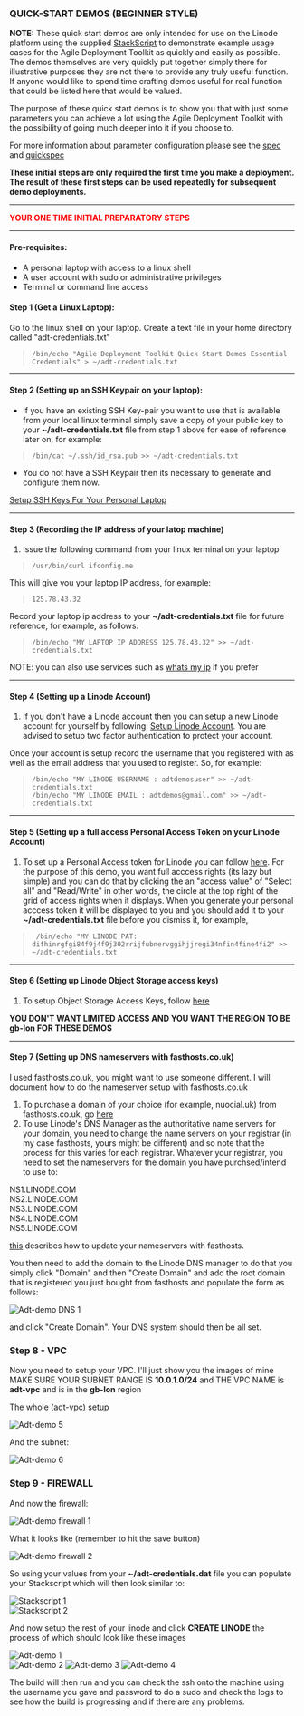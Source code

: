 ### QUICK-START DEMOS  (BEGINNER STYLE)

**NOTE:** These quick start demos are only intended for use on the Linode platform using the supplied [StackScript](https://cloud.linode.com/stackscripts/635271) to demonstrate example usage cases for the Agile Deployment Toolkit as quickly and easily as possible.  The demos themselves are very quickly put together simply there for illustrative purposes they are not there to provide any truly useful function. If anyone would like to spend time crafting demos useful for real function that could be listed here that would be valued. 

The purpose of these quick start demos is to show you that with just some parameters you can achieve a lot using the Agile Deployment Toolkit with the possibility of going much deeper into it if you choose to.

For more information about parameter configuration please see the [spec](https://github.com/wintersys-projects/adt-build-machine-scripts/blob/main/templatedconfigurations/specification.md) and [quickspec](https://github.com/wintersys-projects/adt-build-machine-scripts/blob/main/templatedconfigurations/quick_specification.dat)

**These initial steps are only required the first time you make a deployment. The result of these first steps can be used repeatedly for subsequent demo deployments.** 

--------------------------
<span style="color:red">**YOUR ONE TIME INITIAL PREPARATORY STEPS**</span>

--------------------------

#### Pre-requisites:

- A personal laptop with access to a linux shell
- A user account with sudo or administrative privileges
- Terminal or command line access

#### Step 1 (Get a Linux Laptop):

Go to the linux shell on your laptop. Create a text file in your home directory called "adt-credentials.txt"

>     /bin/echo "Agile Deployment Toolkit Quick Start Demos Essential Credentials" > ~/adt-credentials.txt

---------------------------------

#### Step 2 (Setting up an SSH Keypair on your laptop):

- If you have an existing SSH Key-pair you want to use that is available from your local linux terminal simply save a copy of your public key to your **~/adt-credentials.txt** file from step 1 above for ease of reference later on, for example:

>     /bin/cat ~/.ssh/id_rsa.pub >> ~/adt-credentials.txt

- You do not have a SSH Keypair then its necessary to generate and configure them now.

[Setup SSH Keys For Your Personal Laptop](./SetupSSHKeysOnLaptop.md)

------------------------------------

#### Step 3 (Recording the IP address of your latop machine)

1. Issue the following command from your linux terminal on your laptop

>     /usr/bin/curl ifconfig.me

This will give you your laptop IP address, for example:

>     125.78.43.32

Record your laptop ip address to your **~/adt-credentials.txt** file for future reference, for example, as follows:

>     /bin/echo "MY LAPTOP IP ADDRESS 125.78.43.32" >> ~/adt-credentials.txt

NOTE: you can also use services such as [whats my ip](https://whatsmyip.com) if you prefer 

-----------------

#### Step 4 (Setting up a Linode Account)

1. If you don't have a Linode account then you can setup a new Linode account for yourself by following: [Setup Linode Account](https://techdocs.akamai.com/cloud-computing/docs/getting-started). You are advised to setup two factor authentication to protect your account. 

Once your account is setup record the username that you registered with as well as the email address that you used to register. So, for example:

>     /bin/echo "MY LINODE USERNAME : adtdemosuser" >> ~/adt-credentials.txt
>     /bin/echo "MY LINODE EMAIL : adtdemos@gmail.com" >> ~/adt-credentials.txt

-------------------

#### Step 5 (Setting up a full access Personal Access Token on your Linode Account)

1. To set up a Personal Access token for Linode you can follow [here](https://techdocs.akamai.com/cloud-computing/docs/manage-personal-access-tokens). For the purpose of this demo, you want full acccess rights (its lazy but simple) and you can do that by clicking the an "access value" of "Select all" and "Read/Write" in other words, the circle at the top right of the grid of access rights when it displays. When you generate your personal acccess token it will be displayed to you and you should add it to your **~/adt-credentials.txt** file before you dismiss it, for example,

>      /bin/echo "MY LINODE PAT: difhinrgfgi84f9j4f9j302rrijfubnervggihjjregi34nfin4fine4fi2" >> ~/adt-credentials.txt

--------------------

#### Step 6 (Setting up Linode Object Storage access keys)

1. To setup Object Storage Access Keys, follow [here](https://techdocs.akamai.com/cloud-computing/docs/manage-access-keys)

**YOU DON'T WANT LIMITED ACCESS AND YOU WANT THE REGION TO BE gb-lon FOR THESE DEMOS**

---------------------

#### Step 7 (Setting up DNS nameservers with fasthosts.co.uk)

I used fasthosts.co.uk, you might want to use someone different. I will document how to do the nameserver setup with fasthosts.co.uk

1. To purchase a domain of your choice (for example, nuocial.uk) from fasthosts.co.uk, go [here](https://www.fasthosts.co.uk/domain-names/uk-domains)
2. To use Linode's DNS Manager as the authoritative name servers for your domain, you need to change the name servers on your registrar (in my case fasthosts, yours might be different) and so note that the process for this varies for each registrar. Whatever your registrar, you need to set the nameservers for the domain you have purchsed/intend to use to:

NS1.LINODE.COM  
NS2.LINODE.COM  
NS3.LINODE.COM  
NS4.LINODE.COM  
NS5.LINODE.COM  

[this](https://youtu.be/SnZOP1s_H9M) describes how to update your nameservers with fasthosts. 

You then need to add the domain to the Linode DNS manager to do that you simply click "Domain" and then "Create Domain" and add the root domain that is registered you just bought from fasthosts and populate the form as follows:

![](images/adt-demos-dns.png "Adt-demo DNS 1") 

and click "Create Domain". Your DNS system should then be all set. 

### Step 8 - VPC

Now you need to setup your VPC. I'll just show you the images of mine
MAKE SURE YOUR SUBNET RANGE IS **10.0.1.0/24** and THE VPC NAME is **adt-vpc** and is in the **gb-lon** region  

The whole (adt-vpc) setup

![](images/adt-demo5.png "Adt-demo 5") 

And the subnet:  

![](images/adt-demo6.png "Adt-demo 6") 


### Step 9 - FIREWALL

And now the firewall:  


![](images/adt-demos-firewall1.png "Adt-demo firewall 1") 

What it looks like (remember to hit the save button)  

![](images/adt-demos-firewall2.png "Adt-demo firewall 2") 


So using your values from your **~/adt-credentials.dat** file you can populate your Stackscript which will then look similar to:

![](images/stackscript1.png "Stackscript 1")  
![](images/stackscript2.png "Stackscript 2")  

And now setup the rest of your linode and click **CREATE LINODE** the process of which should look like these images

![](images/adt-demo1.png "Adt-demo 1")  
![](images/adt-demo2.png "Adt-demo 2") 
![](images/adt-demo3.png "Adt-demo 3") 
![](images/adt-demo4.png "Adt-demo 4") 

The build will then run and you can check the ssh onto the machine using the username you gave and password to do a sudo and check the logs to see how the build is progressing and if there are any problems. 




